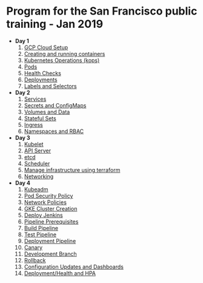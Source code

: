 Program for the San Francisco public training - Jan 2019
====================================================

* **Day 1**
    1. [GCP Cloud Setup](../modules/gcp-get-started.md)
    1. [Creating and running containers](../modules/containers.md)
    1. [Kubernetes Operations (kops)](../modules/kops.md)
    1. [Pods](../modules/pods.md)
    1. [Health Checks](../modules/health.md)
    1. [Deployments](../modules/deployments.md)
    1. [Labels and Selectors](../modules/labels.md)
* **Day 2**
    1. [Services](../modules/services.md)
    1. [Secrets and ConfigMaps](../modules/secrets_and_config_maps.md)
    1. [Volumes and Data](../modules/volumes.md)
    1. [Stateful Sets](../modules/stateful_sets.md)
    1. [Ingress](../modules/ingress.md)
    1. [Namespaces and RBAC](../modules/namespaces.md)
* **Day 3**
    1. [Kubelet](../modules/kubelet.md)
    1. [API Server](../modules/api.md)
    1. [etcd](../modules/etcd.md)
    1. [Scheduler](../modules/scheduler.md)
    1. [Manage infrastructure using terraform](../modules/infrastructure.md)
    1. [Networking](../modules/networking.md)
* **Day 4**
    1. [Kubeadm](../modules/kubeadm.md)
    1. [Pod Security Policy](../modules/security-kubeadm.md)
    1. [Network Policies](../modules/netpol-kubeadm.md)
    1. [GKE Cluster Creation](../modules/create-gke-cluster.md)
    1. [Deploy Jenkins](../modules/deploy-jenkins.md)
    1. [Pipeline Prerequisites](../modules/pipeline-prereq.md)
    1. [Build Pipeline](../modules/build-pipeline.md)
    1. [Test Pipeline](../modules/test-pipeline.md)
    1. [Deployment Pipeline](../modules/deploy-pipeline.md)
    1. [Canary](../modules/canary.md)
    1. [Development Branch](../modules/dev-branch.md)
    1. [Rollback](../modules/roll-back.md)
    1. [Configuration Updates and Dashboards](../modules/kops-deep-dive.md)
    1. [Deployment/Health and HPA](../modules/health-checks-hpa.md)
